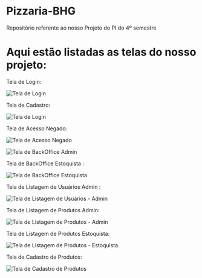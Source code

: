 # Pizzaria-BHG
Repositório referente ao nosso Projeto do PI do 4º semestre

# Aqui estão listadas as telas do nosso projeto:

Tela de Login:

![Tela de Login](/Telas/login.png)

Tela de Cadastro:

![Tela de Login](Telas/cadastroUsuario.png)

Tela de Acesso Negado:

![Tela de Acesso Negado](Telas/acesso_negado.png)

![Tela de BackOffice Admin](Telas/adminDashboard.png)

Tela de BackOffice Estoquista :


![Tela de BackOffice Estoquista](Telas/estoqueDashboard.png)

Tela de Listagem de Usuários Admin :


![Tela de Listagem de Usuários - Admin](Telas/usuarios.png)


Tela de Listagem de Produtos Admin:


![Tela de Listagem de Produtos - Admin](Telas/produtosAdmin.png)

Tela de Listagem de Produtos Estoquista:


![Tela de Listagem de Produtos - Estoquista](Telas/produtosEstoquista.png)


Tela de Cadastro de Produtos:


![Tela de Cadastro de Produtos ](Telas/cadastroProdutos.png)





